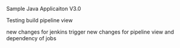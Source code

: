 
Sample Java Applicaiton V3.0

Testing build pipeline view

new changes for jenkins trigger
new changes for pipeline view and dependency of jobs
